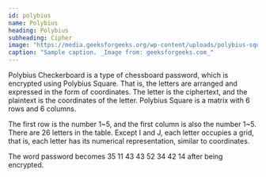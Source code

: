 ```yaml
---
id: polybius
name: Polybius
heading: Polybius
subheading: Cipher
image: "https://media.geeksforgeeks.org/wp-content/uploads/polybius-square.png"
caption: "Sample caption. _Image from: geeksforgeeks.com_"
---
```


Polybius Checkerboard is a type of chessboard password, which is encrypted using Polybius Square. That is, the letters are arranged and expressed in the form of coordinates. The letter is the ciphertext, and the plaintext is the coordinates of the letter. Polybius Square is a matrix with 6 rows and 6 columns.

The first row is the number 1~5, and the first column is also the number 1~5. There are 26 letters in the table. Except I and J, each letter occupies a grid, that is, each letter has its numerical representation, similar to coordinates.

The word password becomes 35 11 43 43 52 34 42 14 after being encrypted.
